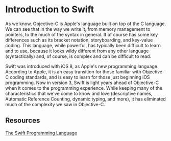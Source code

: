 Introduction to Swift
================================

As we know, Objective-C is Apple's language built on top of the C language. We can see that in the way we write it, from memory management to pointers, to the much of the syntax in general. It of course has some key differences such as its bracket notation, storyboarding, and key-value coding. This language, while powerful, has typically been difficult to learn and to use, because it looks wildy different from any other language (syntactically) and, of course, is complex and can be difficult to read.

Swift was introduced with iOS 8, as Apple's new programming language. According to Apple, it is an easy transition for those familiar with Objective-C coding standards, and is easy to learn for those just beginning iOS programming. Now in version 3, Swift is light years ahead of Objective-C when it comes to the programming experience. While keeping many of the characteristics that we've come to know and love (descriptive names, Automatic Reference Counting, dynamic typing, and more), it has eliminated much of the complexity we saw in Objective-C.


## Resources

[The Swift Programming Language](https://developer.apple.com/library/content/documentation/Swift/Conceptual/Swift_Programming_Language/index.html#//apple_ref/doc/uid/TP40014097-CH3-ID0)
